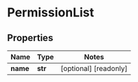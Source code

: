 # PermissionList

## Properties
Name | Type | Notes
------------ | ------------- | -------------
**name** | **str** | [optional] [readonly] 


